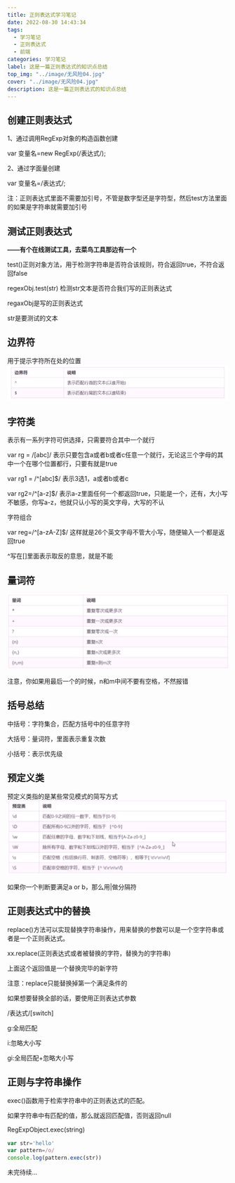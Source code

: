 ```yaml
---
title: 正则表达式学习笔记
date: 2022-08-30 14:43:34
tags: 
  - 学习笔记
  - 正则表达式
  - 前端
categories: 学习笔记
label: 这是一篇正则表达式的知识点总结
top_img: "../image/无风险04.jpg"
cover: "../image/无风险04.jpg"
description: 这是一篇正则表达式的知识点总结
---
```


## 创建正则表达式

1、通过调用RegExp对象的构造函数创建

var 变量名=new RegExp(/表达式/);

2、通过字面量创建

var 变量名=/表达式/;

注：正则表达式里面不需要加引号，不管是数字型还是字符型，然后test方法里面的如果是字符串就需要加引号

## 测试正则表达式

**——有个在线测试工具，去菜鸟工具那边有一个**

test()正则对象方法，用于检测字符串是否符合该规则，符合返回true，不符合返回false

regexObj.test(str)   检测str文本是否符合我们写的正则表达式

regaxObj是写的正则表达式

str是要测试的文本

## 边界符

用于提示字符所在处的位置
![边界符](../image/img01.jpg)

## 字符类

表示有一系列字符可供选择，只需要符合其中一个就行

var rg = /[abc]/   表示只要包含a或者b或者c任意一个就行，无论这三个字母的其中一个在哪个位置都行，只要有就是true

var rg1 = /^[abc]$/ 表示3选1，a或者b或者c

var rg2=/^[a-z]$/ 表示a-z里面任何一个都返回true，只能是一个，还有，大小写不敏感，你写a-z，他就只认小写的英文字母，大写的不认

字符组合

var reg=/^[a-zA-Z]$/  这样就是26个英文字母不管大小写，随便输入一个都是返回true

^写在[]里面表示取反的意思，就是不能

## 量词符

![量词符](../image/img02.png)

注意，你如果用最后一个的时候，n和m中间不要有空格，不然报错

## 括号总结

中括号：字符集合，匹配方括号中的任意字符

大括号：量词符，里面表示重复次数

小括号：表示优先级

## 预定义类

预定义类指的是某些常见模式的简写方式
![预定义类](../image/img03.png)

如果你一个判断要满足a or b，那么用|做分隔符

## 正则表达式中的替换

replace()方法可以实现替换字符串操作，用来替换的参数可以是一个空字符串或者是一个正则表达式。

xx.replace(正则表达式或者被替换的字符，替换为的字符串)

上面这个返回值是一个替换完毕的新字符

注意：replace只能替换掉第一个满足条件的

如果想要替换全部的话，要使用正则表达式参数

/表达式/[switch]

g:全局匹配

i:忽略大小写

gi:全局匹配+忽略大小写

## 正则与字符串操作

exec()函数用于检索字符串中的正则表达式的匹配。

如果字符串中有匹配的值，那么就返回匹配值，否则返回null

RegExpObject.exec(string)

```js
var str='hello'
var pattern=/o/
console.log(pattern.exec(str))
```
未完待续...
